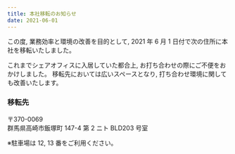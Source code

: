 ```yaml
---
title: 本社移転のお知らせ
date: 2021-06-01
---
```


この度, 業務効率と環境の改善を目的として, 2021 年 6 月 1 日付で次の住所に本社を移転いたしました。

これまでシェアオフィスに入居していた都合上, お打ち合わせの際にご不便をおかけしました。
移転先においては広いスペースとなり, 打ち合わせ環境に関しても改善いたします。

### 移転先

<!-- textlint-disable -->

〒370-0069<br>
群馬県高崎市飯塚町 147-4 第 2 ニト BLD203 号室

<!-- textlint-enable -->

※駐車場は 12, 13 番をご利用ください。

